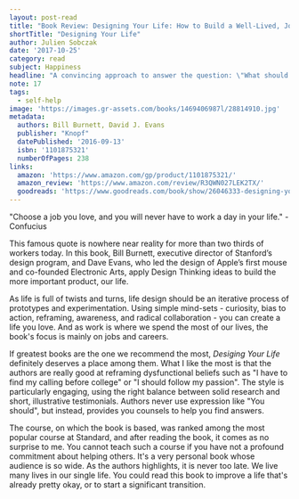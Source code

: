 ```yaml
---
layout: post-read
title: "Book Review: Designing Your Life: How to Build a Well-Lived, Joyful Life"
shortTitle: "Designing Your Life"
author: Julien Sobczak
date: '2017-10-25'
category: read
subject: Happiness
headline: "A convincing approach to answer the question: \"What should I do with my life?\""
note: 17
tags:
  - self-help
image: 'https://images.gr-assets.com/books/1469406987l/28814910.jpg'
metadata:
  authors: Bill Burnett, David J. Evans
  publisher: "Knopf"
  datePublished: '2016-09-13'
  isbn: '1101875321'
  numberOfPages: 238
links:
  amazon: 'https://www.amazon.com/gp/product/1101875321/'
  amazon_review: 'https://www.amazon.com/review/R3QWN027LEK2TX/'
  goodreads: 'https://www.goodreads.com/book/show/26046333-designing-your-life'
---
```



"Choose a job you love, and you will never have to work a day in your life." - Confucius

This famous quote is nowhere near reality for more than two thirds of workers today. In this book, Bill Burnett, executive director of Stanford’s design program, and Dave Evans, who led the design of Apple’s first mouse and co-founded Electronic Arts, apply Design Thinking ideas to build the more important product, our life.   

As life is full of twists and turns, life design should be an iterative process of prototypes and experimentation. Using simple mind-sets - curiosity, bias to action, reframing, awareness, and radical collaboration - you can create a life you love. And as work is where we spend the most of our lives, the book's focus is mainly on jobs and careers.

If greatest books are the one we recommend the most, *Desiging Your Life* definitely deserves a place among them. What I like the most is that the authors are really good at reframing dysfunctional beliefs such as "I have to find my calling before college" or "I should follow my passion". The style is particularly engaging, using the right balance between solid research and short, illustrative testimonials. Authors never use expression like "You should", but instead, provides you counsels to help you find answers.  

The course, on which the book is based, was ranked among the most popular course at Standard, and after reading the book, it comes as no surprise to me. You cannot teach such a course if you have not a profound commitment about helping others. It's a very personal book whose audience is so wide. As the authors highlights, it is never too late. We live many lives in our single life. You could read this book to improve a life that's already pretty okay, or to start a significant transition.   

